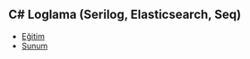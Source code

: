 ## C# Loglama (Serilog, Elasticsearch, Seq)

- [Eğitim](https://www.youtube.com/watch?v=KPNNDco4KPQ&list=PLBEMB-Eql15t2u11zT4TzNPmTC04SIWue&index=2)
- [Sunum](https://bit.ly/loglama)
